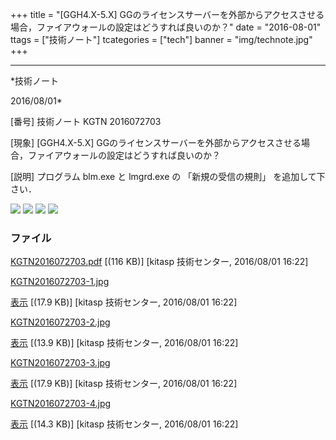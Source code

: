 ﻿+++
title = "[GGH4.X-5.X] GGのライセンスサーバーを外部からアクセスさせる場合，ファイアウォールの設定はどうすれば良いのか？"
date = "2016-08-01"
ttags = ["技術ノート"]
tcategories = ["tech"]
banner = "img/technote.jpg"
+++

-----------------------------------------------------------------------------------------------------------------------------

*技術ノート

2016/08/01*


[番号]
技術ノート KGTN 2016072703

[現象]
[GGH4.X-5.X]
GGのライセンスサーバーを外部からアクセスさせる場合，ファイアウォールの設定はどうすれば良いのか？

[説明]
プログラム blm.exe と lmgrd.exe の 「新規の受信の規則」
を追加して下さい．

![](http://techreport.kitasp.net/attachments/download/2880/KGTN2016072703-1.jpg)
![](http://techreport.kitasp.net/attachments/download/2881/KGTN2016072703-2.jpg)
![](http://techreport.kitasp.net/attachments/download/2882/KGTN2016072703-3.jpg)
![](http://techreport.kitasp.net/attachments/download/2883/KGTN2016072703-4.jpg)


### ファイル

 
 


[KGTN2016072703.pdf](http://techreport.kitasp.net/attachments/download/2879/KGTN2016072703.pdf)
 [(116 KB)] [kitasp 技術センター, 2016/08/01
16:22]

[KGTN2016072703-1.jpg](http://techreport.kitasp.net/attachments/download/2880/KGTN2016072703-1.jpg)

[表示](http://techreport.kitasp.net/attachments/2880/KGTN2016072703-1.jpg "表示")
 [(17.9 KB)] [kitasp 技術センター, 2016/08/01
16:22]

[KGTN2016072703-2.jpg](http://techreport.kitasp.net/attachments/download/2881/KGTN2016072703-2.jpg)

[表示](http://techreport.kitasp.net/attachments/2881/KGTN2016072703-2.jpg "表示")
 [(13.9 KB)] [kitasp 技術センター, 2016/08/01
16:22]

[KGTN2016072703-3.jpg](http://techreport.kitasp.net/attachments/download/2882/KGTN2016072703-3.jpg)

[表示](http://techreport.kitasp.net/attachments/2882/KGTN2016072703-3.jpg "表示")
 [(17.9 KB)] [kitasp 技術センター, 2016/08/01
16:22]

[KGTN2016072703-4.jpg](http://techreport.kitasp.net/attachments/download/2883/KGTN2016072703-4.jpg)

[表示](http://techreport.kitasp.net/attachments/2883/KGTN2016072703-4.jpg "表示")
 [(14.3 KB)] [kitasp 技術センター, 2016/08/01
16:22]


 


 

